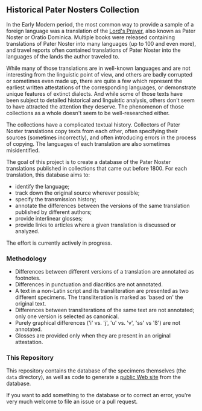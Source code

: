 ## Historical Pater Nosters Collection

In the Early Modern period, the most common way to provide a sample of a foreign language
was a translation of the [Lord's Prayer](https://en.wikipedia.org/wiki/Lord%27s_Prayer), also
known as Pater Noster or Oratio Dominica. Multiple books were released containing translations
of Pater Noster into many languages (up to 100 and even more), and travel reports often contained
translations of Pater Noster into the languages of the lands the author traveled to.

While many of those translations are in well-known languages and are not interesting from the
linguistic point of view, and others are badly corrupted or sometimes even made up, there are
quite a few which represent the earliest written attestations of the corresponding languages,
or demonstrate unique features of extinct dialects. And while some of those texts have been
subject to detailed historical and linguistic analysis, others don't seem to have attracted
the attention they deserve. The phenomenon of those collections as a whole doesn't seem to be
well-researched either.

The collections have a complicated textual history. Collectors of Pater Noster translations
copy texts from each other, often specifying their sources (sometimes incorrectly), and often
introducing errors in the process of copying. The languages of each translation are also
sometimes misidentified.

The goal of this project is to create a database of the Pater Noster translations published
in collections that came out before 1800. For each translation, this database aims to:
 * identify the language;
 * track down the original source wherever possible;
 * specify the transmission history;
 * annotate the differences between the versions of the same translation published by
different authors;
 * provide interlinear glosses;
 * provide links to articles where a given translation is discussed or analyzed.

The effort is currently actively in progress.

### Methodology

* Differences between different versions of a translation are annotated as footnotes.
* Differences in punctuation and diacritics are not annotated.
* A text in a non-Latin script and its transliteration are presented as two different specimens.
  The transliteration is marked as 'based on' the original text.
* Differences between transliterations of the same text are not annotated; only one version
  is selected as canonical.
* Purely graphical differences ('i' vs. 'j', 'u' vs. 'v', 'ss' vs 'ß') are not annotated.
* Glosses are provided only when they are present in an original attestation.

[//]: # (End of index.html)

### This Repository

This repository contains the database of the specimens themselves (the `data` directory),
as well as code to generate a [public Web site](https://paternosters.yole.page/) from the database.

If you want to add something to the database or to correct an error, you're very much welcome
to file an issue or a pull request.
